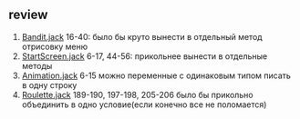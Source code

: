 ## review
1. [Bandit.jack](./Bandit.jack) 16-40: было бы круто вынести в отдельный метод отрисовку меню
2. [StartScreen.jack](./StartScreen.jack) 6-17, 44-56: прикольнее вынести в отдельные методы
3. [Animation.jack](./Animation.jack) 6-15 можно переменные с одинаковым типом писать в одну строку
4. [Roulette.jack](./Roulette.jack) 189-190, 197-198, 205-206 было бы прикольно объединить в одно условие(если конечно все не поломается)